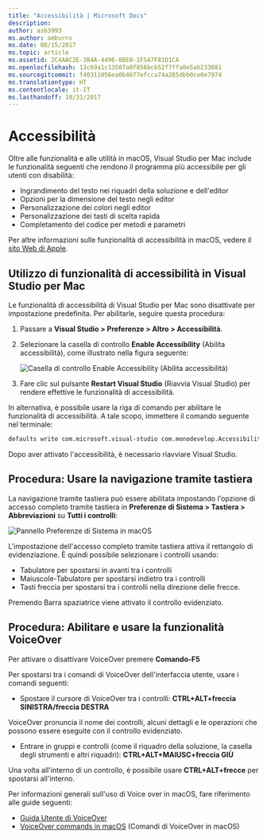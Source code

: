 ```yaml
---
title: "Accessibilità | Microsoft Docs"
description: 
author: asb3993
ms.author: amburns
ms.date: 08/15/2017
ms.topic: article
ms.assetid: 2C4AAC2E-3B4A-4496-8BE0-1F5A7F81D1CA
ms.openlocfilehash: 13c69a1c13507a0f856bc652f7ffa0e5ab233081
ms.sourcegitcommit: f40311056ea0b4677efcca74a285dbb0ce0e7974
ms.translationtype: HT
ms.contentlocale: it-IT
ms.lasthandoff: 10/31/2017
---
```

# <a name="accessibility"></a>Accessibilità

Oltre alle funzionalità e alle utilità in macOS, Visual Studio per Mac include le funzionalità seguenti che rendono il programma più accessibile per gli utenti con disabilità:

- Ingrandimento del testo nei riquadri della soluzione e dell'editor
- Opzioni per la dimensione del testo negli editor
- Personalizzazione dei colori negli editor
- Personalizzazione dei tasti di scelta rapida
- Completamento del codice per metodi e parametri 

Per altre informazioni sulle funzionalità di accessibilità in macOS, vedere il [sito Web di Apple](https://www.apple.com/accessibility/mac/).

## <a name="using-accessibility-features-in-visual-studio-for-mac"></a>Utilizzo di funzionalità di accessibilità in Visual Studio per Mac

Le funzionalità di accessibilità di Visual Studio per Mac sono disattivate per impostazione predefinita. Per abilitarle, seguire questa procedura:

1. Passare a **Visual Studio > Preferenze > Altro > Accessibilità**.

2. Selezionare la casella di controllo **Enable Accessibility** (Abilita accessibilità), come illustrato nella figura seguente:

    ![Casella di controllo Enable Accessibility (Abilita accessibilità)](media/accessibility-image1.png)

3. Fare clic sul pulsante **Restart Visual Studio** (Riavvia Visual Studio) per rendere effettive le funzionalità di accessibilità.


In alternativa, è possibile usare la riga di comando per abilitare le funzionalità di accessibilità. A tale scopo, immettere il comando seguente nel terminale: 

```bash
defaults write com.microsoft.visual-studio com.monodevelop.AccessibilityEnabled 1 
```

Dopo aver attivato l'accessibilità, è necessario riavviare Visual Studio.

## <a name="how-to-use-keyboard-navigation"></a>Procedura: Usare la navigazione tramite tastiera

La navigazione tramite tastiera può essere abilitata impostando l'opzione di accesso completo tramite tastiera in **Preferenze di Sistema > Tastiera > Abbreviazioni** su **Tutti i controlli**:

  ![Pannello Preferenze di Sistema in macOS](media/accessibility-image2.png)

L'impostazione dell'accesso completo tramite tastiera attiva il rettangolo di evidenziazione. È quindi possibile selezionare i controlli usando:
- Tabulatore per spostarsi in avanti tra i controlli
- Maiuscole-Tabulatore per spostarsi indietro tra i controlli
- Tasti freccia per spostarsi tra i controlli nella direzione delle frecce. 

Premendo Barra spaziatrice viene attivato il controllo evidenziato.

## <a name="how-to-enable-and-use-voice-over"></a>Procedura: Abilitare e usare la funzionalità VoiceOver

Per attivare o disattivare VoiceOver premere **Comando-F5**

Per spostarsi tra i comandi di VoiceOver dell'interfaccia utente, usare i comandi seguenti:

- Spostare il cursore di VoiceOver tra i controlli: **CTRL+ALT+freccia SINISTRA/freccia DESTRA**

VoiceOver pronuncia il nome dei controlli, alcuni dettagli e le operazioni che possono essere eseguite con il controllo evidenziato. 

- Entrare in gruppi e controlli (come il riquadro della soluzione, la casella degli strumenti e altri riquadri): **CTRL+ALT+MAIUSC+freccia GIÙ**

Una volta all'interno di un controllo, è possibile usare **CTRL+ALT+frecce** per spostarsi all'interno. 
 
Per informazioni generali sull'uso di Voice over in macOS, fare riferimento alle guide seguenti:

- [Guida Utente di VoiceOver](https://help.apple.com/voiceover/info/guide/10.12/)
- [VoiceOver commands in macOS](http://lab.dotjay.com/notes/voiceover-commands/) (Comandi di VoiceOver in macOS)
